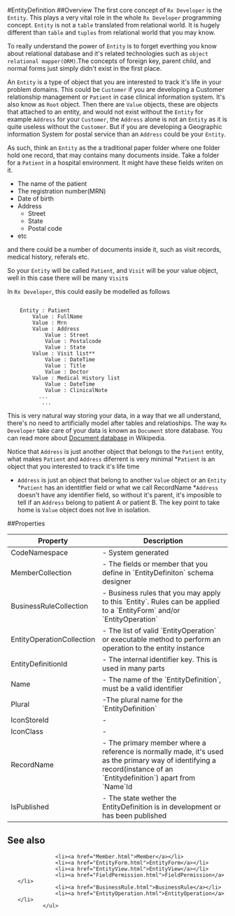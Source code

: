 #EntityDefinition
##Overview
The first core concept of `Rx Developer` is the `Entity`. This plays a very vital role in the whole `Rx Developer` programming concept. `Entity` is not a `table` translated from relational world. It is hugely different than `table` and `tuples` from relational world that you may know.

To really understand the power of `Entity` is to forget everthing you know about relational database and it's related technologies such as `object relational mapper(ORM)`.The concepts of foreign key, parent child, and normal forms just simply didn't exist in the first place.

An `Entity` is a type of object that you are interested to track it's life in your problem domains. This could be `Customer` if you are developing a Customer relationship management or `Patient` in case clinical information system. It's also know as `Root` object. Then there are `Value` objects, these are objects that attached to an entity, and would not exist without the `Entity` for example `Address` for your `Customer`, the `Address` alone is not an `Entity` as it is quite useless without the `Customer`. But if you are developing a Geographic information System for postal service than an `Address` could be your `Entity`.


As such, think an `Entity` as the a traditional paper folder where one folder hold one record, that may contains many documents inside. Take a folder for a `Patient` in a hospital environment. It might have these fields writen on it.
* The name of the patient
* The registration number(MRN)
* Date of birth
* Address
    * Street
    * State
    * Postal code
* etc

and there could be a number of documents inside it, such as visit records, medical history, referals etc.

So your `Entity` will be called `Patient`, and `Visit` will be your value object, well in this case there will be many `Visit`s

In `Rx Developer`, this could easily be modelled as follows

```

    Entity : Patient
        Value : FullName
        Value : Mrn
        Value : Address
            Value : Street
            Value : Postalcode
            Value : State
        Value : Visit list**
            Value : DateTime
            Value : Title
            Value : Doctor     
        Value : Medical History list
            Value : DateTime
            Value : ClinicalNote
          ...
           ... 

```

This is very natural way storing your data, in a way that we all understand, there's no need to artificially model after tables and relatioships. The way `Rx Developer` take care of your data is known as `Document` store database. You can read more about [Document database](http://en.wikipedia.org/wiki/Document-oriented_database) in Wikipedia.

Notice that `Address` is just another object that belongs to the `Patient` entity, what makes  `Patient` and `Address` diferrent is very minimal
*`Patient` is an object that you interested to track it's life time
* `Address` is just an object that belong to another `Value` object or an `Entity`
*`Patient` has an identitfier field or what we call RecordName
*`Address` doesn't have any identifier field, so without it's parent, it's imposible to tell if an `Address` belong to patient A or patient B. The key point to take home is `Value` object does not live in isolation.



##Properties
<table class="table table-condensed table-bordered">
    <thead>
<tr>
<th>Property</th>
<th>Description</th>
</tr>
</thead>
<tbody>
<tr><td>CodeNamespace</td><td> - System generated</td></tr>
<tr><td>MemberCollection</td><td> - The fields or member that you define in `EntityDefiniton` schema designer</td></tr>
<tr><td>BusinessRuleCollection</td><td> - Business rules that you may apply to this `Entity`. Rules can be applied to a `EntityForm` and/or `EntityOperation` </td></tr>
<tr><td>EntityOperationCollection</td><td> - The list of valid `EntityOperation` or executable method to perform an operation to the entity instance</td></tr>
<tr><td>EntityDefinitionId</td><td> - The internal identifier key. This is used in many parts</td></tr>
<tr><td>Name</td><td> - The name of the `EntityDefinition`, must be a valid identifier</td></tr>
<tr><td>Plural</td><td> -The plural name for the `EntityDefinition` </td></tr>
<tr><td>IconStoreId</td><td> - </td></tr>
<tr><td>IconClass</td><td> - </td></tr>
<tr><td>RecordName</td><td> - The primary member where a reference is normally made, it's used as the primary way of identifying a record(instance of an `Entitydefinition`) apart from `Name`Id </td></tr>
<tr><td>IsPublished</td><td> - The state wether the EntityDefinition is in development or has been published</td></tr>
</tbody></table>



## See also
<ul>

                <li><a href="Member.html">Member</a></li>
                <li><a href="EntityForm.html">EntityForm</a></li>
                <li><a href="EntityView.html">EntityView</a></li>
                <li><a href="FieldPermission.html">FieldPermission</a></li>
                <li><a href="BusinessRule.html">BusinessRule</a></li>
                <li><a href="EntityOperation.html">EntityOperation</a></li>
            </ul>
